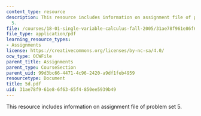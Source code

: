 ```yaml
---
content_type: resource
description: This resource includes information on assignment file of problem set
  5.
file: /courses/18-01-single-variable-calculus-fall-2005/31ae78f961e86f6365f4850ee5939b49_5d.pdf
file_type: application/pdf
learning_resource_types:
- Assignments
license: https://creativecommons.org/licenses/by-nc-sa/4.0/
ocw_type: OCWFile
parent_title: Assignments
parent_type: CourseSection
parent_uid: 99d3bc66-4471-4c96-2420-a9df1feb4959
resourcetype: Document
title: 5d.pdf
uid: 31ae78f9-61e8-6f63-65f4-850ee5939b49
---
```

This resource includes information on assignment file of problem set 5.